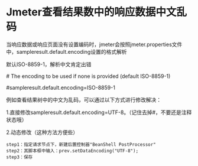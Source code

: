 # Jmeter查看结果数中的响应数据中文乱码

当响应数据或响应页面没有设置编码时，jmeter会按照jmeter.properties文件中，sampleresult.default.encoding设置的格式解析

默认ISO-8859-1，解析中文肯定出错

\# The encoding to be used if none is provided (default ISO-8859-1)

\#sampleresult.default.encoding=ISO-8859-1

例如查看结果树中的中文为乱码，可以通过以下方式进行修改解决：

1.直接修改sampleresult.default.encoding=UTF-8。（记住去掉#，不要还是注释状态哦）

2.动态修改（这种方法方便些）

    step1：指定请求节点下，新建后置控制器"BeanShell PostProcessor"
    step2：其脚本框中输入：prev.setDataEncoding("UTF-8");
    step3：保存